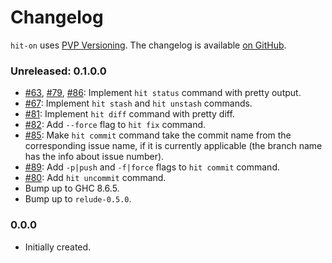 # Changelog

`hit-on` uses [PVP Versioning][1].
The changelog is available [on GitHub][2].

### Unreleased: 0.1.0.0

* [#63](https://github.com/kowainik/hit-on/issues/63),
  [#79](https://github.com/kowainik/hit-on/issues/79),
  [#86](https://github.com/kowainik/hit-on/issues/86):
  Implement `hit status` command with pretty output.
* [#67](https://github.com/kowainik/hit-on/issues/67):
  Implement `hit stash` and `hit unstash` commands.
* [#81](https://github.com/kowainik/hit-on/issues/81):
  Implement `hit diff` command with pretty diff.
* [#82](https://github.com/kowainik/hit-on/issues/82):
  Add `--force` flag to `hit fix` command.
* [#85](https://github.com/kowainik/hit-on/issues/85):
  Make `hit commit` command take the commit name from the corresponding issue
  name, if it is currently applicable (the branch name has the info about issue
  number).
* [#89](https://github.com/kowainik/hit-on/issues/89):
  Add `-p|push` and `-f|force` flags to `hit commit` command.
* [#80](https://github.com/kowainik/hit-on/issues/80):
  Add `hit uncommit` command.
* Bump up to GHC 8.6.5.
* Bump up to `relude-0.5.0`.

### 0.0.0

* Initially created.

[1]: https://pvp.haskell.org
[2]: https://github.com/kowainik/hit-on/releases
